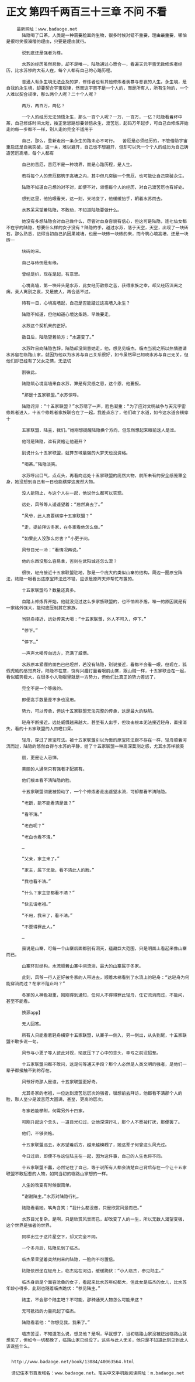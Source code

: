 # 正文 第四千两百三十三章 不问 不看
        最新网址：www.badaoge.net
          陆隐喝了口茶，人类是一种需要脸面的生物，很多时候对错不重要，理由最重要，哪怕是很可笑很滑稽的理由，只要是理由就行。
      
          说到底还是强者为尊。
      
          水苏的经历虽然悲惨，却不是唯一，陆隐通过心愿合一，看遍天元宇宙无数修炼者经历，比水苏惨的大有人在，每个人都有自己的心路历程。
      
          普通人有永生境无法企及的梦，修炼者也有其他修炼者羡慕与悲哀的人生。永生境，是自我的永生境，却要契合宇宙规律，然而这宇宙不是一个人的，而是所有人，所有生物的，一个人难以契合规律，那么两个人呢？二十个人呢？
      
          两万，两百万，两亿？
      
          一个人的经历无法领悟永生，那么一百个人呢？一万，一百万，一亿？陆隐看着杯中茶，自己修炼时间太短，按正常思路想要领悟永生，渡苦厄，起码万年起步，可自己自修炼开始走的每一步都不一样，别人走的完全不适用于
      
          自己，那么，重新走出一条永生的路未必不可行。  苦厄是必须经历的，不管借助宇宙重启还是自我突破，这一关，难以避开，自己也不想避开，但却可以凭一个个人的经历为自己铸造苦厄高墙，每个人都有
      
          自己的苦厄，苦厄不是一种境界，而是心路历程，是人生。
      
          若将每个人的苦厄都筑于高墙之内，其中但凡突破一个苦厄，也可能让自己突破永生。
      
          陆隐不知道自己想的对不对，即便不对，领悟每个人的经历，对自己渡苦厄也有好处。
      
          想到这里，他抬眼看天，这一刻，天地变了，他缓缓抬手，朝着水苏而去。
      
          水苏呆呆望着陆隐，不敢动，不知道陆隐要做什么。
      
          她没有多想陆隐会对自己做什么，尽管对自身容貌有信心，但这可是陆隐，连七仙女都不在乎的陆隐，想要什么样的女子没有？陆隐的手，越过水苏，落于天空，天空，出现了一块砖石，那么熟悉，记得当初自己扒因果城墙，也是一块砖一块砖的来，而今筑心境高墙，还是一块砖一
      
          块砖的来。
      
          自己与砖倒是有缘。
      
          曾经是扒，现在是起，有意思。
      
          心境高墙，第一块砖头是水苏，此女经历散修之苦，获得家族之幸，却又经历流离之痛，亲人离别之哀，又是故人，再合适不过。
      
          待有一日，心境高墙起，自己是否能踏过这高墙入永生？
      
          陆隐不知道，但他知道心境这条路，早晚要走。
      
          水苏这个契机来的正好。
      
          数日后，陆隐望着前方：“水道变了。”
      
          水苏昨日向陆隐告辞，陆隐却没同意她走，他，想见见临杰。临杰当初之所以热情邀请水苏留在临路山家，就因为他以为水苏与自己关系很好，如今虽然早已知晓水苏与自己无关，但他们却已经有了父女之情，无法切
      
          割彼此。
      
          陆隐筑心境高墙来自水苏，算是有灵感之恩，这个恩，他要报。
      
          “那是十五家联盟。”水苏惊呼。
      
          陆隐诧异：“十五家联盟？”水苏嗯了一声，脸色凝重：“为了应对文明战争与天元宇宙修炼者进入，十五个修炼者家族联合在了一起，我差点忘了，他们改了水道，如今这水道会横穿十
      
          五家联盟，陆主，我们。”她刚想提醒陆隐换个方向，但忽然想起来眼前这人是谁。
      
          他可是陆隐，谁有资格让他避开？
      
          别说什么十五家联盟，就算东域最强的大梦天也没资格。
      
          “喝茶。”陆隐淡笑。
      
          水苏呼出口气，点点头，再看向远处十五家联盟的庞然大物，前所未有的安全感笼罩全身，她没想到自己有一日也能横穿这庞然大物。
      
          没人能阻止，与这个人在一起，他说什么都可以实现。
      
          远处，风爷等人遥遥望着：“居然真去了。”
      
          “风爷，此人真要横穿十五家联盟？”
      
          “走，提前拜访冬家，在冬家看他怎么做。”
      
          “如果此人没那么厉害？”小更子问。
      
          风爷目光一冷：“看情况再说。”
      
          他的东西没那么容易拿，否则在武阳城还怎么混？
      
          很快，轻舟接近十五家联盟驻地，那是一个庞大的类似山寨的结构，周边一圈原宝阵法，陆隐一眼看出这原宝阵法还不错，应该是原阵天师帮忙布置的。
      
          十五家联盟吗？数量还真多。
      
          自踏上修炼界开始，他就没见过这么多家族联盟的，也不怕闹矛盾，唯一的原因就是有一家格外强大，能彻底压制其它家族。
      
          当轻舟接近，远处传来大喝：“十五家联盟，外人不可入，停下。”
      
          “停下。”
      
          “停下…”
      
          一声声大喝传向远方，充满了威慑。
      
          水苏原本紧绷的面色已经坦然，若没有陆隐，别说接近，看都不会看一眼，但现在，狐假虎威的感觉真好。陆隐不在意，饶有兴趣打量着眼前山寨，跟山贼一样，十五家联合在一起，看似威势极大，在很多小人物眼里就是一方势力，但他们比真正的势力差远了，
      
          完全不是一个等级的。
      
          即便高手数量差不多也没用。
      
          势力，可以传承，但这十五家联盟无法完整的传承，这是最大的缺陷。
      
          轻舟不断接近，远处威慑越来越大，甚至有人出手，但攻击根本无法接近轻舟，直接消失，看的十五家联盟的人目瞪口呆。
      
          轻舟，穿过了原宝阵法。被十五家联盟引以为傲的原宝阵法跟不存在一样，轻舟顺着河流而过，陆隐的悠然自得与水苏的平静，给了十五家联盟一种高深莫测之感，尤其水苏样貌美
      
          丽，更是让人忌惮。
      
          美丽的人通常只有强者才配拥有。
      
          他们根本看不清陆隐的脸。
      
          十五家联盟彻底被惊动了，一个个修炼者走出遥望水流，可却都看不清陆隐。
      
          “老断，能不能看清是谁？”
      
          “看不清。”
      
          “老白呢？”
      
          “老白也看不清。”
      
          …
      
          “父亲，家主来了。”
      
          “家主，属下无能，看不清此人的脸。”
      
          “我也看不清。”
      
          “什么？家主您都看不清？”
      
          “快去请老祖。”
      
          “不用，我来了，看不清。”
      
          “不要得罪此人。”
      
          …
      
          虽说是山寨，可每一个山寨后面都别有洞天，蕴藏巨大范围，只是明面上看起来像山寨而已。
      
          山寨环形结构，水流顺着山寨中间流淌，最大的山寨属于冬家。
      
          此刻，风爷一行人正好被冬家的人带进去，顺着木梯看到了水流上的轻舟：“这轻舟为何能穿流而过？冬家不阻止吗？”
      
          冬家的人神色凝重，刚刚得到通知，任何人不得得罪此轻舟，任它流淌而过，不能问，甚至不能看。
      
          换源app】
      
          无人回答。
      
          所有人只能看着轻舟横穿十五家联盟，从寨子一侧入，另一侧出，从头到尾，十五家联盟不敢多说一句。
      
          风爷与小更子等人彼此对视，彻底压下了心中的念头，幸亏之前没招惹。
      
          十五家联盟问都不敢问，这是何等通天手段？那个人必然是人类文明的强者，是他们一辈子都接触不到的存在。
      
          风爷好奇那人是谁，十五家联盟更好奇。
      
          尤其冬家的老祖，一位达到渡苦厄层次的强者，很想前去拜访，他都看不清那个人的脸，那人至少是渡苦厄大圆满，甚至，更高的层次。
      
          冬家若能攀附，何需另外十四家。
      
          可刚升起这个念头，一道目光扫过，让他深深行礼，那个人不愿被打扰，那便罢了。
      
          他们，不够资格。
      
          十五家联盟远去，水苏望着后方，越来越模糊了，她这辈子何曾这么风光过。
      
          今日过后，即便不与这位陆主在一起，因为这件事，自己的人生也将不同。
      
          十五家联盟不蠢，必然记住了自己，等于说所有人都会清楚自己背后存在一个让十五家联盟不敢招惹的人物，如同当初的临路山家想的一样。
      
          人生的改变有时候很简单。
      
          “谢谢陆主。”水苏对陆隐行礼。
      
          陆隐看着她，嘴角含笑：“我什么都没做，只是欣赏风景而已。”
      
          水苏目光复杂，是啊，只是欣赏风景而已，却改变了人的一生，所以无数人渴望变强，这个世界是强者的世界。
      
          同样出生于这片星空下，却又完全不同。
      
          一个多月后，陆隐见到了临杰。
      
          临杰呆呆望着突然到来的陆隐，一脸的不可置信。
      
          陆隐依然坐在轻舟上，临杰站在河边，缓缓跪伏：“小人临杰，参见陆主。”
      
          临杰身后是个面容沧桑的女子，看起来比水苏年纪都大，但此女是临杰的女儿，比水苏年龄小得多，此刻也随着临杰跪伏：“参见陆主。”
      
          陆主，不会那个陆主吧？不可能，那种通天人物怎么可能来这？
      
          无可抵挡的力量托起了临杰。
      
          陆隐看着他：“你想见我，我来了。”
      
          临杰苦涩，不知道怎么说，想见他？是啊，早就想了，当初临路山家没被赶出临路山就想见了，但如今一切都晚了，临路山家已经没了。这些与此人无关，他只是不知道此刻见到此人该说些什么。
      
      
      http://www.badaoge.net/book/13084/40063564.html
      
      请记住本书首发域名：www.badaoge.net。笔尖中文手机版阅读网址：m.badaoge.net